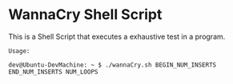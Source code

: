 # WannaCry Shell Script

This is a Shell Script that executes a exhaustive test in a program.

`Usage:`
```console
dev@Ubuntu-DevMachine: ~ $ ./wannaCry.sh BEGIN_NUM_INSERTS END_NUM_INSERTS NUM_LOOPS
```
